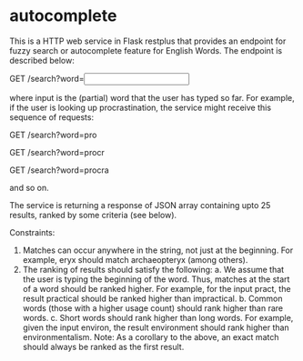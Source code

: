 # autocomplete
This is a HTTP web service in Flask restplus that provides an endpoint for fuzzy search or autocomplete feature for English Words.
The endpoint is described below:

GET /search?word=<input>

where input is the (partial) word that the user has typed so far. For example, if the user is looking
up procrastination, the service might receive this sequence of requests:

GET /search?word=pro

GET /search?word=procr

GET /search?word=procra

and so on.

The service is returning a response of JSON array containing upto 25 results, ranked by some criteria (see
below).

Constraints:
1. Matches can occur anywhere in the string, not just at the beginning. For example, eryx should match archaeopteryx (among others).
2. The ranking of results should satisfy the following:
  a. We assume that the user is typing the beginning of the word. Thus, matches at the start of a word should be ranked higher. For example, for the input pract, the result 
     practical should be ranked higher than impractical.
  b. Common words (those with a higher usage count) should rank higher than rare words.
  c. Short words should rank higher than long words. For example, given the input environ, the result environment should rank higher than environmentalism.
     Note: As a corollary to the above, an exact match should always be ranked as the first result.
     
